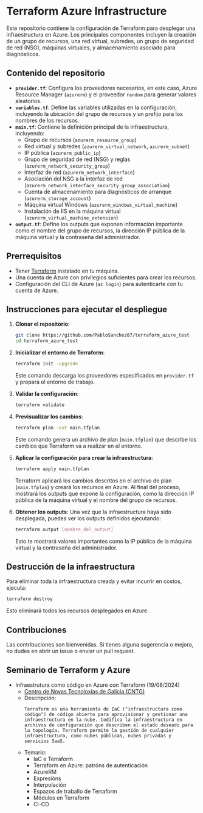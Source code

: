 
# Terraform Azure Infrastructure

Este repositorio contiene la configuración de Terraform para desplegar una infraestructura en Azure. Los principales componentes incluyen la creación de un grupo de recursos, una red virtual, subredes, un grupo de seguridad de red (NSG), máquinas virtuales, y almacenamiento asociado para diagnósticos.

## Contenido del repositorio

- **`provider.tf`**: Configura los proveedores necesarios, en este caso, Azure Resource Manager (`azurerm`) y el proveedor `random` para generar valores aleatorios.
- **`variables.tf`**: Define las variables utilizadas en la configuración, incluyendo la ubicación del grupo de recursos y un prefijo para los nombres de los recursos.
- **`main.tf`**: Contiene la definición principal de la infraestructura, incluyendo:
  - Grupo de recursos (`azurerm_resource_group`)
  - Red virtual y subredes (`azurerm_virtual_network`, `azurerm_subnet`)
  - IP pública (`azurerm_public_ip`)
  - Grupo de seguridad de red (NSG) y reglas (`azurerm_network_security_group`)
  - Interfaz de red (`azurerm_network_interface`)
  - Asociación del NSG a la interfaz de red (`azurerm_network_interface_security_group_association`)
  - Cuenta de almacenamiento para diagnósticos de arranque (`azurerm_storage_account`)
  - Máquina virtual Windows (`azurerm_windows_virtual_machine`)
  - Instalación de IIS en la máquina virtual (`azurerm_virtual_machine_extension`)
- **`output.tf`**: Define los outputs que exponen información importante como el nombre del grupo de recursos, la dirección IP pública de la máquina virtual y la contraseña del administrador.
  
## Prerrequisitos

- Tener [Terraform](https://www.terraform.io/downloads.html) instalado en tu máquina.
- Una cuenta de Azure con privilegios suficientes para crear los recursos.
- Configuración del CLI de Azure (`az login`) para autenticarte con tu cuenta de Azure.

## Instrucciones para ejecutar el despliegue

1. **Clonar el repositorio**:
   ```bash
   git clone https://github.com/PabloSanchez87/terraform_azure_test
   cd terraform_azure_test
   ```

2. **Inicializar el entorno de Terraform**:
   ```bash
   terraform init -upgrade
   ```

   Este comando descarga los proveedores especificados en `provider.tf` y prepara el entorno de trabajo.

3. **Validar la configuración**:
    ```bash	
    terraform validate
    ```

4. **Previsualizar los cambios**:
   ```bash
   terraform plan -out main.tfplan
   ```
    Este comando genera un archivo de plan (`main.tfplan`) que describe los cambios que Terraform va a realizar en el entorno.
   

5. **Aplicar la configuración para crear la infraestructura**:
   ```bash
   terraform apply main.tfplan
   ```
   Terraform aplicará los cambios descritos en el archivo de plan (`main.tfplan`) y creará los recursos en Azure. Al final del proceso, mostrará los outputs que expone la configuración, como la dirección IP pública de la máquina virtual y el nombre del grupo de recursos.

6. **Obtener los outputs**:
   Una vez que la infraestructura haya sido desplegada, puedes ver los outputs definidos ejecutando:
   ```bash
   terraform output [nombre_del_output]
   ```
   Esto te mostrará valores importantes como la IP pública de la máquina virtual y la contraseña del administrador.
    
## Destrucción de la infraestructura

Para eliminar toda la infraestructura creada y evitar incurrir en costos, ejecuta:

```bash
terraform destroy 
```

Esto eliminará todos los recursos desplegados en Azure.

## Contribuciones

Las contribuciones son bienvenidas. Si tienes alguna sugerencia o mejora, no dudes en abrir un issue o enviar un pull request.

## Seminario de Terraform y Azure
- Infraestrutura como código en Azure con Terraform (19/08/2024)
    - [Centro de Novas Tecnoloxías de Galicia (CNTG)](https://cntg.xunta.gal/web/cntg)
    - Descripción:  
        ```
        Terraform es una herramienta de IaC ("infraestructura como código") de código abierto para aprovisionar y gestionar una infraestructura en la nube. Codifica la infraestructura en archivos de configuración que describen el estado deseado para la topología. Terraform permite la gestión de cualquier infraestructura, como nubes públicas, nubes privadas y servicios SaaS.
        ```
    - Temario:    
        - IaC e Terraform 
        - Terraform en Azure: patróns de autenticación    
        - AzureRM  
        - Expresións    
        - Interpolación 
        - Espazos de traballo de Terraform 
        - Módulos en Terraform    
        - CI-CD